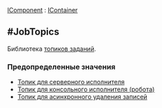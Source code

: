 ﻿---
Title: Компонент JobTopics
Keywords: JobTopics
Link: .JobTopics
---

[IComponent](topic:.Custom.ComClasses.IComponent) :
[IContainer](topic:.Custom.ComClasses.IContainer)

#JobTopics
---

Библиотека [топиков заданий](topic:.Custom.ComClasses.IJobTopic.Default).

### Предопределенные значения

  * [Топик для серверного исполнителя](DefaultWorker)
  * [Топик для консольного исполнителя (робота)](DefaultRobot)
  * [Топик для асинхронного удаления записей](DeleteAsync)